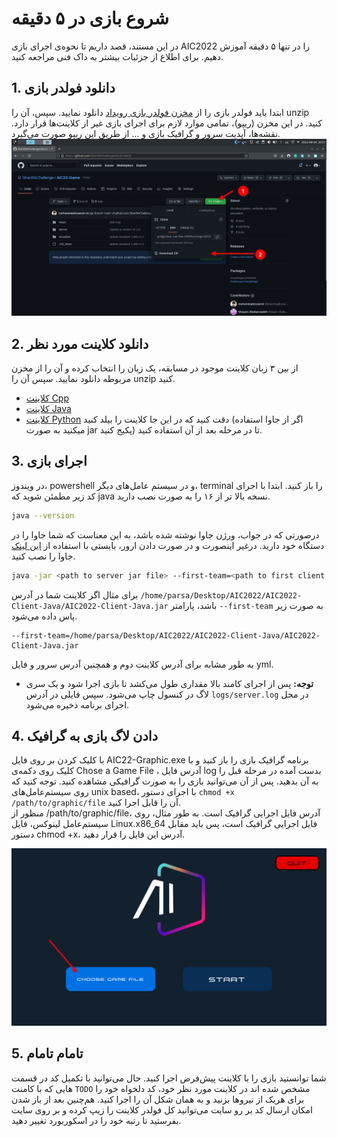 # شروع بازی در ۵ دقیقه
در این مستند، قصد داریم تا نحوه‌ی اجرای بازی 
AIC2022 
را در تنها ۵ دقیقه آموزش دهیم. برای اطلاع از جزئیات بیشتر به داک فنی مراجعه کنید. 


## 1. دانلود فولدر بازی
ابتدا باید فولدر بازی را از 
[مخزن فولدر بازی رویداد](https://github.com/SharifAIChallenge/AIC22-Game)
دانلود نمایید. سپس، آن را 
unzip 
کنید.
در این مخزن (ریپو)، تمامی موارد لازم برای اجرای بازی غیر از کلاینت‌ها قرار دارد. نقشه‌ها، آپدیت سرور و گرافیک بازی و ... از طریق این ریپو صورت می‌گیرد.
![AIC22-Game](./images/game-repo-download.png)


## 2. دانلود کلاینت مورد نظر
از بین ۳ زبان کلاینت موجود در مسابقه، یک زبان را انتخاب کرده و آن را از مخزن مربوطه دانلود نمایید. سپس آن را unzip کنید.
  * [کلاینت Cpp](https://github.com/SharifAIChallenge/AIC22-Client-Cpp)
  * [کلاینت Java](https://github.com/SharifAIChallenge/AIC22-Client-Java)
  * [کلاینت Python](https://github.com/SharifAIChallenge/AIC22-Client-Python)
دقت کنید که در این جا کلاینت را بیلد کنید (اگر از جاوا استفاده میکنید به صورت jar پکیج کنید) تا در مرحله بعد از آن استفاده کنید. 


## 3. اجرای بازی
در ویندوز، 
powershell 
و در سیستم عامل‌های دیگر، 
terminal 
را باز کنید. ابتدا با اجرای کد زیر مطمئن شوید که 
java 
نسخه بالا تر از ۱۶ 
را به صورت نصب دارید.
```bash
java --version
```
درصورتی که در جواب، ورژن جاوا نوشته شده باشد، به این معناست که شما جاوا را در دستگاه خود دارید. درغیر اینصورت و در صورت دادن ارور، بایستی با استفاده از [این لینک](https://java.com/en/download/help/download_options.html) جاوا را نصب کنید.  

```bash
java -jar <path to server jar file> --first-team=<path to first client executable file> --second-team=<path to first client executable file> <path to map.yml>
```
برای مثال اگر کلاینت شما در آدرس 
`/home/parsa/Desktop/AIC2022/AIC2022-Client-Java/AIC2022-Client-Java.jar`
باشد، پارامتر 
`--first-team`
به صورت زیر پاس داده می‌شود. 
```
--first-team=/home/parsa/Desktop/AIC2022/AIC2022-Client-Java/AIC2022-Client-Java.jar
```
به طور مشابه برای آدرس کلاینت دوم و همچنین آدرس سرور و فایل yml. 

* **توجه:** پس از اجرای کامند بالا مقداری طول می‌کشد تا بازی اجرا شود و یک سری لاگ در کنسول چاپ می‌شود. سپس فایلی در آدرس `logs/server.log` در محل اجرای برنامه ذخیره می‌شود.

## 4. دادن لاگ بازی به گرافیک
با کلیک کردن بر روی فایل
AIC22-Graphic.exe
 برنامه گرافیک بازی را باز کنید و با کلیک روی دکمه‌ی 
Chose a Game File
 ، آدرس فایل log بدست آمده در مرحله قبل را به آن بدهید.
پس از آن می‌توانید بازی را به صورت گرافیکی مشاهده کنید.
توجه کنید که روی سیستم‌عامل‌های unix based، با اجرای دستور `chmod +x /path/to/graphic/file` آن را قابل اجرا کنید.  
منظور از /path/to/graphic/file، آدرس فایل اجرایی گرافیک است. به طور مثال، روی سیستم‌عامل لینوکس، فایل Linux.x86_64
 فایل اجرایی گرافیک است، پس باید مقابل دستور chmod +x، آدرس این فایل را قرار دهید.

![AIC21-Game](./images/graphic-chose-file.png)


## 5. تامام تامام
شما توانستید بازی را با کلاینت پیش‌فرض اجرا کنید. حال می‌توانید با تکمیل کد در قسمت هایی که با کامنت 
`TODO` مشخص شده اند
 در کلاینت مورد نظر خود، کد دلخواه خود را برای هریک از نیرو‌ها بزنید و به همان شکل آن را اجرا کنید.
هم‌چنین بعد از باز شدن امکان ارسال کد بر رو سایت می‌توانید کل فولدر کلاینت را زیپ کرده و بر روی سایت بفرستید تا رتبه خود را در اسکوربورد تغییر دهید.
